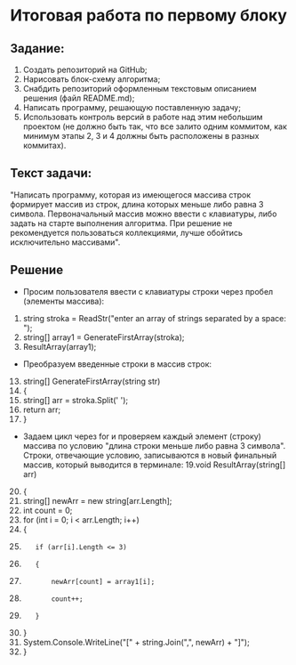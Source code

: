# Итоговая работа по первому блоку

## Задание:
1. Создать репозиторий на GitHub;
2. Нарисовать блок-схему алгоритма;
3. Снабдить репозиторий оформленным текстовым описанием решения (файл README.md);
4. Написать программу, решающую поставленную задачу;
5. Использовать контроль версий в работе над этим небольшим проектом (не должно быть так, что все залито одним коммитом, как минимум этапы 2, 3 и 4 должны быть расположены в разных коммитах).

## Текст задачи:
"Написать программу, которая из имеющегося массива строк формирует массив из строк, длина которых меньше либо равна 3 символа. Первоначальный массив можно ввести с клавиатуры, либо задать на старте выполнения алгоритма. При решение не рекомендуется пользоваться коллекциями, лучше обойтись исключительно массивами".

## Решение
* Просим пользователя ввести с клавиатуры строки через пробел (элементы массива):
1. string stroka = ReadStr("enter an array of strings separated by a space: ");
2. string[] array1 = GenerateFirstArray(stroka);
3. ResultArray(array1);
* Преобразуем введенные строки в массив строк:
13. string[] GenerateFirstArray(string str) 
14. {
15.    string[] arr = stroka.Split(' ');
16.    return arr;
17. }
* Задаем цикл через for и проверяем каждый элемент (строку) массива по условию "длина строки меньше либо равна 3 символа". Строки, отвечающие условию, записываются в новый финальный массив, который выводится в терминале:
19.void ResultArray(string[] arr) 
20. {
21.    string[] newArr = new string[arr.Length];
22.    int count = 0;
23.    for (int i = 0; i < arr.Length; i++)
24.    {
25.        if (arr[i].Length <= 3)
26.        {
27.            newArr[count] = array1[i];
28.            count++;
29.        }
30.    }
31.    System.Console.WriteLine("[" + string.Join(",", newArr) + "]");
32. }

